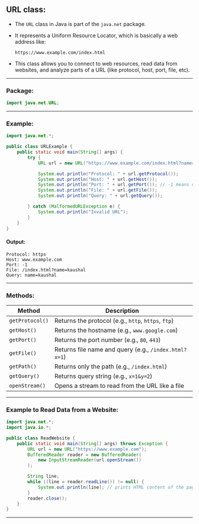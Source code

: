 ## **URL class:**

- The `URL` class in Java is part of the `java.net` package.
- It represents a Uniform Resource Locator, which is basically a web address like:

  ```
  https://www.example.com/index.html
  ```

- This class allows you to connect to web resources, read data from websites, and analyze parts of a URL (like protocol, host, port, file, etc).

---

### **Package:**
```java
import java.net.URL;
```

---

### **Example:**

```java
import java.net.*;

public class URLExample {
    public static void main(String[] args) {
        try {
            URL url = new URL("https://www.example.com/index.html?name=kaushal");

            System.out.println("Protocol: " + url.getProtocol());
            System.out.println("Host: " + url.getHost());
            System.out.println("Port: " + url.getPort()); // -1 means default port
            System.out.println("File: " + url.getFile());
            System.out.println("Query: " + url.getQuery());

        } catch (MalformedURLException e) {
            System.out.println("Invalid URL");
        }
    }
}
```

#### Output:
```
Protocol: https
Host: www.example.com
Port: -1
File: /index.html?name=kaushal
Query: name=kaushal
```

---

### **Methods:**

| Method | Description |
|--------|-------------|
| `getProtocol()` | Returns the protocol (e.g., `http`, `https`, `ftp`) |
| `getHost()` | Returns the hostname (e.g., `www.google.com`) |
| `getPort()` | Returns the port number (e.g., `80`, `443`) |
| `getFile()` | Returns file name and query (e.g., `/index.html?x=1`) |
| `getPath()` | Returns only the path (e.g., `/index.html`) |
| `getQuery()` | Returns query string (e.g., `x=1&y=2`) |
| `openStream()` | Opens a stream to read from the URL like a file |

---

### **Example to Read Data from a Website:**

```java
import java.net.*;
import java.io.*;

public class ReadWebsite {
    public static void main(String[] args) throws Exception {
        URL url = new URL("https://www.example.com");
        BufferedReader reader = new BufferedReader(
            new InputStreamReader(url.openStream())
        );

        String line;
        while ((line = reader.readLine()) != null) {
            System.out.println(line); // prints HTML content of the page
        }
        reader.close();
    }
}
```

---